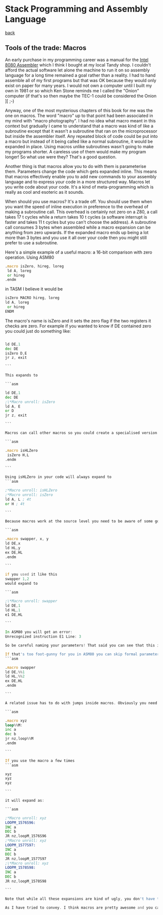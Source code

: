 # Stack Programming and Assembly Language

[back](./index.md)

## Tools of the trade: Macros

An early purchase in my programming career was a manual for the [Intel 8080 Assembler](https://altairclone.com/downloads/manuals/8080%20Programmers%20Manual.pdf) which I think I bought at my local Tandy shop. I couldn't afford the actual software let alone the machine to run it on so assembly language for a long time remained a goal rather than a reality. I had to hand assemble all of my first programs but that was OK because they would only exist on paper for many years. I would not own a computer until I built my own in 1981 or so which Ken Stone reminds me I called the "Onion" computer (if that's so then maybe the TEC-1 could be considered the Onion ][ ;-)

Anyway, one of the most mysterious chapters of this book for me was the one on macros. The word "macro" up to that point had been associated in my mind with "macro photography". I had no idea what macro meant in this context but gradually I came to understand that a macro was kind of like a subroutine except that it wasn't a subroutine that ran on the microprocessor but inside the assembler itself. Any repeated block of code could be put into a macro but instead of it being called like a normal subroutine, it would be expanded in place. Using macros unlike subroutines wasn't going to make my programs shorter. A careless use of them would make my program longer! So what use were they? That's a good question.

Another thing is that macros allow you to do with them is parameterise them. Parameters change the code which gets expanded inline. This means that macros effectively enable you to add new commands to your assembly language and to express your code in a more structured way. Macros let you write code about your code. It's a kind of meta-programming which is really as cool and esoteric as it sounds.

When should you use macros? It's a trade off. You should use them when you want the speed of inline execution in preference to the overhead of making a subroutine call. This overhead is certainly not zero on a Z80, a call takes 17 t cycles while a return takes 10 t cycles (a software interrupt is faster and takes 11 t cycles but you can't choose the address). A subroutine call consumes 3 bytes when assembled while a macro expansion can be anything from zero upwards. If the expanded macro ends up being a lot more than 3 bytes and you use it all over your code then you might still prefer to use a subroutine.

Here's a simple example of a useful macro: a 16-bit comparison with zero operation. Using ASM80

```asm
.macro isZero, hireg, loreg
 ld A, loreg
 or hireg
.endm
```

in TASM I believe it would be

```asm
isZero MACRO hireg, loreg
ld A, loreg
 or hireg
ENDM
```

The macro's name is isZero and it sets the zero flag if the two registers it checks are zero. For example if you wanted to know if DE contained zero you could just do something like:

````asm

ld DE,1
dec DE
isZero D,E
jr z, exit

```

This expands to

```asm

ld DE,1
dec DE
;\*Macro unroll: isZero
ld A, E
or D
jr z, exit

```

Macros can call other macros so you could create a specialised version of isZero e.g.

```asm

.macro isHLZero
 isZero H,L
.endm

```

Using isHLZero in your code will always expand to
```asm

;*Macro unroll: isHLZero
;*Macro unroll: isZero
ld A, L ; 4t
or H ; 4t

```

Because macros work at the source level you need to be aware of some gotchas. If you have parameters, the names you use for them get substituted wherever they appear in you macro body. For example:

```asm

.macro swapper, x, y
ld DE,x
ld HL,y
ex DE,HL
.endm

```

if you used it like this
swapper 1,2
would expand to

```asm

;\*Macro unroll: swapper
ld DE,1
ld HL,1
e1 DE,HL

```

In ASM80 you will get an error:
Unrecognized instruction E1 Line: 3

So be careful naming your parameters! That said you can see that this is an extremely powerful feature for rewriting your code. Just don't forget that you are not writing functions here. Macros are a source level expansion.

If that's too foot-gunny for you in ASM80 you can skip formal parameters and use numbered parameters e.g.
```asm

.macro swapper
ld DE,%%1
ld HL,%%2
ex DE,HL
.endm

```

A related issue has to do with jumps inside macros. Obviously you need jumps to perform any kind of loop or conditional code. However jumps in assembly need labels and labels need to be unique. Every macro system has a way of making names which are local to each use of your macro. In ASM80 you use %%M. I'm just going to borrow this example straight from the ASM80 manual:

```asm

.macro xyz
loop%%M:
inc a
dec b
jr nz,loop%%M
.endm

```

If you use the macro a few times
```asm

xyz
xyz
xyz

```

it will expand as:

```asm

;*Macro unroll: xyz
LOOPM_1576S96:
INC a
DEC b
JR nz,loopM_1576S96
;*Macro unroll: xyz
LOOPM_1577S97:
INC a
DEC b
JR nz,loopM_1577S97
;\*Macro unroll: xyz
LOOPM_1578S98:
INC a
DEC b
JR nz,loopM_1578S98

```

Note that while all these expansions are kind of ugly, you don't have to look at them except in your .LST output file. Understanding how they work though will certainly aid in using them effectively.

As I have tried to convey. I think macros are pretty awesome and you can use them to save a lot of work. They can also help you write your way out of low-level programming into something more structured and high level. That's a direction I'm hoping to build to with this series of articles.
````

